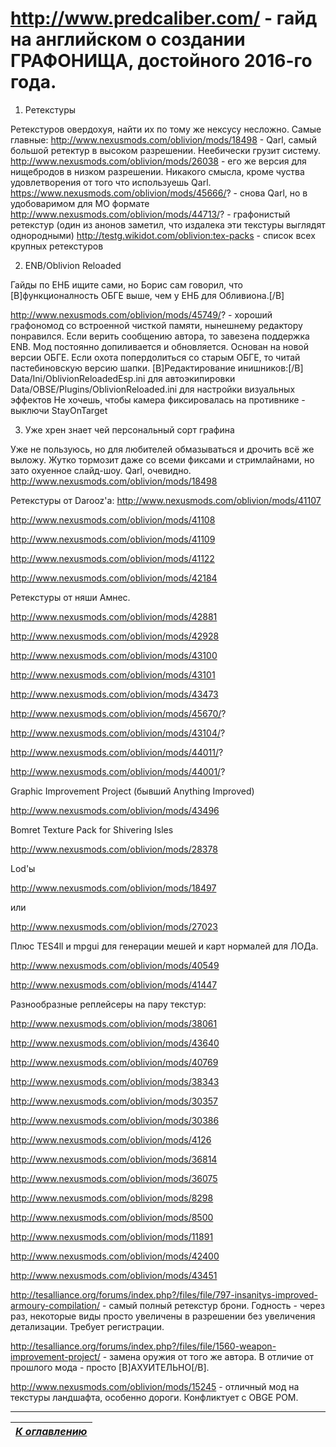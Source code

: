 http://www.predcaliber.com/ - гайд на английском о создании ГРАФОНИЩА, достойного 2016-го года.
==========================================================================================================================================
1) Ретекстуры

Ретекстуров овердохуя, найти их по тому же нексусу несложно. Самые главные:
http://www.nexusmods.com/oblivion/mods/18498 - Qarl, самый большой ретектур в высоком разрешении. Неебически грузит систему.
http://www.nexusmods.com/oblivion/mods/26038 - его же версия для нищебродов в низком разрешении. Никакого смысла, кроме чуства удовлетворения от того что используешь Qarl.
https://www.nexusmods.com/oblivion/mods/45666/? - снова Qarl, но в удобоваримом для МО формате
http://www.nexusmods.com/oblivion/mods/44713/? - графонистый ретекстур (один из анонов заметил, что издалека эти текстуры выглядят однородными)
http://testg.wikidot.com/oblivion:tex-packs - список всех крупных ретекстуров

2) ENB/Oblivion Reloaded

Гайды по ЕНБ ищите сами, но Борис сам говорил, что [B]функционалность ОБГЕ выше, чем у ЕНБ для Обливиона.[/B]

http://www.nexusmods.com/oblivion/mods/45749/? - хороший графономод со встроенной чисткой памяти, нынешнему редактору понравился.
Если верить сообщению автора, то завезена поддержка ENB. Мод постоянно допиливается и обновляется. Основан на новой версии ОБГЕ. Если охота попердолиться со старым ОБГЕ, то читай пастебиновскую версию шапки.
[B]Редактирование инишников:[/B]
Data/Ini/OblivionReloadedEsp.ini для автоэкипировки
Data/OBSE/Plugins/OblivionReloaded.ini для настройки визуальных эффектов
Не хочешь, чтобы камера фиксировалась на противнике - выключи StayOnTarget

3) Уже хрен знает чей персональный сорт графина

Уже не пользуюсь, но для любителей обмазываться и дрочить всё же выложу. Жутко тормозит даже со всеми фиксами и стримлайнами, но зато охуенное слайд-шоу.
Qarl, очевидно.
http://www.nexusmods.com/oblivion/mods/18498

Ретекстуры от Darooz'a:
http://www.nexusmods.com/oblivion/mods/41107

http://www.nexusmods.com/oblivion/mods/41108

http://www.nexusmods.com/oblivion/mods/41109

http://www.nexusmods.com/oblivion/mods/41122

http://www.nexusmods.com/oblivion/mods/42184

Ретекстуры от няши Амнес.

http://www.nexusmods.com/oblivion/mods/42881

http://www.nexusmods.com/oblivion/mods/42928

http://www.nexusmods.com/oblivion/mods/43100

http://www.nexusmods.com/oblivion/mods/43101

http://www.nexusmods.com/oblivion/mods/43473

http://www.nexusmods.com/oblivion/mods/45670/?

http://www.nexusmods.com/oblivion/mods/43104/?

http://www.nexusmods.com/oblivion/mods/44011/?

http://www.nexusmods.com/oblivion/mods/44001/?

Graphic Improvement Project (бывший Anything Improved)

http://www.nexusmods.com/oblivion/mods/43496

Bomret Texture Pack for Shivering Isles

http://www.nexusmods.com/oblivion/mods/28378

Lod'ы

http://www.nexusmods.com/oblivion/mods/18497

или

http://www.nexusmods.com/oblivion/mods/27023

Плюс TES4ll и mpgui для генерации мешей и карт нормалей для ЛОДа.

http://www.nexusmods.com/oblivion/mods/40549

http://www.nexusmods.com/oblivion/mods/41447

Разнообразные реплейсеры на пару текстур:

http://www.nexusmods.com/oblivion/mods/38061

http://www.nexusmods.com/oblivion/mods/43640

http://www.nexusmods.com/oblivion/mods/40769

http://www.nexusmods.com/oblivion/mods/38343

http://www.nexusmods.com/oblivion/mods/30357

http://www.nexusmods.com/oblivion/mods/30386

http://www.nexusmods.com/oblivion/mods/4126

http://www.nexusmods.com/oblivion/mods/36814

http://www.nexusmods.com/oblivion/mods/36075

http://www.nexusmods.com/oblivion/mods/8298

http://www.nexusmods.com/oblivion/mods/8500

http://www.nexusmods.com/oblivion/mods/11891

http://www.nexusmods.com/oblivion/mods/42400

http://www.nexusmods.com/oblivion/mods/43451

http://tesalliance.org/forums/index.php?/files/file/797-insanitys-improved-armoury-compilation/ - самый полный ретекстур брони. Годность - через раз, некоторые виды просто увеличены в разрешении без увеличения детализации. Требует регистрации.

http://tesalliance.org/forums/index.php?/files/file/1560-weapon-improvement-project/ - замена оружия от того же автора. В отличие от прошлого мода - просто [B]АХУИТЕЛЬНО[/B].

http://www.nexusmods.com/oblivion/mods/15245 - отличный мод на текстуры ландшафта, особенно дороги. Конфликтует с OBGE POM.

------

|[*К оглавлению*](../Оглавление.md)|
|:---:|
